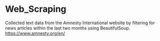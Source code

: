 # Web_Scraping

Collected text data from the Amnesty International website by filtering for news articles within the last two months using BeautifulSoup.
https://www.amnesty.org/en/
